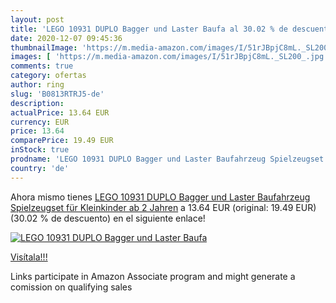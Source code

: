 ```yaml
---
layout: post
title: 'LEGO 10931 DUPLO Bagger und Laster Baufa al 30.02 % de descuento'
date: 2020-12-07 09:45:36
thumbnailImage: 'https://m.media-amazon.com/images/I/51rJBpjC8mL._SL200_.jpg'
images: [ 'https://m.media-amazon.com/images/I/51rJBpjC8mL._SL200_.jpg' ]
comments: true
category: ofertas
author: ring
slug: 'B0813RTRJ5-de'
description:
actualPrice: 13.64 EUR
currency: EUR
price: 13.64
comparePrice: 19.49 EUR
inStock: true
prodname: 'LEGO 10931 DUPLO Bagger und Laster Baufahrzeug Spielzeugset für Kleinkinder ab 2 Jahren'
country: 'de'
---
```


Ahora mismo tienes [LEGO 10931 DUPLO Bagger und Laster Baufahrzeug Spielzeugset für Kleinkinder ab 2 Jahren](https://www.amazon.de/dp/B0813RTRJ5/?tag=tolees0ca-21) a 13.64 EUR (original: 19.49 EUR) (30.02 %  de descuento) en el siguiente enlace!

[![LEGO 10931 DUPLO Bagger und Laster Baufa](https://m.media-amazon.com/images/I/51rJBpjC8mL._SL200_.jpg)](https://www.amazon.de/dp/B0813RTRJ5/?tag=tolees0ca-21)

[Visítala!!!](https://www.amazon.de/dp/B0813RTRJ5/?tag=tolees0ca-21)

Links participate in Amazon Associate program and might generate a comission on qualifying sales
